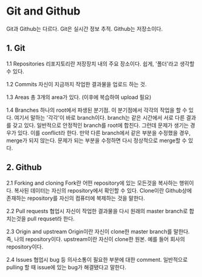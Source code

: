 # Git and Github

Git과 Github는 다르다.
Git은 실시간 정보 추적. Github는 저장소이다.

## 1. Git

1.1 Repositories
리포지토리란 저장장치 내의 주요 장소이다. 쉽게, '폴더'라고 생각할 수 있다.

1.2 Commits
자신이 지금까지 작업한 결과물을 업로드 하는 것.

1.3 Areas
총 3개의 area가 있다.
(이후에 복습하여 upload 필요)

1.4 Branches
하나의 root에서 파생된 분기점. 이 분기점에서 각각의 작업을 할 수 있다. 여기서 말하는 '각각'이 바로 branch이다.
branch는 같은 시간에서 서로 다른 결과를 갖고 있다. 일반적으로 안정적인 branch를 root에 합친다. 그런데 문제가 생기는 경우가 있다.
이를 conflict라 한다.
만약 다른 branch에서 같은 부분을 수정했을 경우, merge가 되지 않는다.
문제가 되는 부분을 수정하면 다시 정상적으로 merge할 수 있다.

## 2. Github

2.1 Forking and cloning
Fork란 어떤 repository에 있는 모든것을 복사하는 행위이다.
복사된 데이터는 자신의 repository에서 확인할 수 있다.
Clone이란 Github상에 존재하는 repository를 자신의 컴퓨터에 복제하는 것을 말한다.

2.2 Pull requests
협업시 자신이 작업한 결과물을 다시 원래의 master branch로 합치는것을 pull requset라 한다.

2.3 Origin and upstream
Origin이란 자신이 clone한 master branch를 말한다. 즉, 나의 repository이다.
upstream이란 자신이 clone한 원본. 예를 들어 회사의 repository이다.

2.4 Issues
협업시 bug 등 의사소통이 필요한 부분에 대한 comment. 일반적으로 pulling 할 때 issue에 있는 bug가 해결됐다고 말한다.
